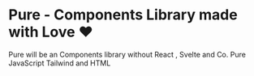 # Pure - Components Library made with Love :heart:

Pure will be an Components library without React , Svelte and Co. Pure JavaScript Tailwind and HTML 